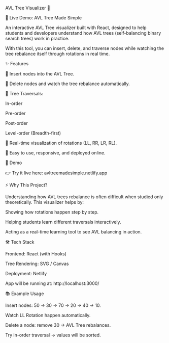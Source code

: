 AVL Tree Visualizer 🌳

🚀 Live Demo: AVL Tree Made Simple

An interactive AVL Tree visualizer built with React, designed to help students and developers understand how AVL trees (self-balancing binary search trees) work in practice.

With this tool, you can insert, delete, and traverse nodes while watching the tree rebalance itself through rotations in real time.

✨ Features

🔹 Insert nodes into the AVL Tree.

🔹 Delete nodes and watch the tree rebalance automatically.

🔹 Tree Traversals:

In-order

Pre-order

Post-order

Level-order (Breadth-first)

🔹 Real-time visualization of rotations (LL, RR, LR, RL).

🔹 Easy to use, responsive, and deployed online.

📸 Demo

👉 Try it live here: avltreemadesimple.netlify.app

⚡ Why This Project?

Understanding how AVL trees rebalance is often difficult when studied only theoretically.
This visualizer helps by:

Showing how rotations happen step by step.

Helping students learn different traversals interactively.

Acting as a real-time learning tool to see AVL balancing in action.

🛠️ Tech Stack

Frontend: React (with Hooks)

Tree Rendering: SVG / Canvas

Deployment: Netlify

App will be running at: http://localhost:3000/

📚 Example Usage

Insert nodes: 50 → 30 → 70 → 20 → 40 → 10.

Watch LL Rotation happen automatically.

Delete a node: remove 30 → AVL Tree rebalances.

Try in-order traversal → values will be sorted.
